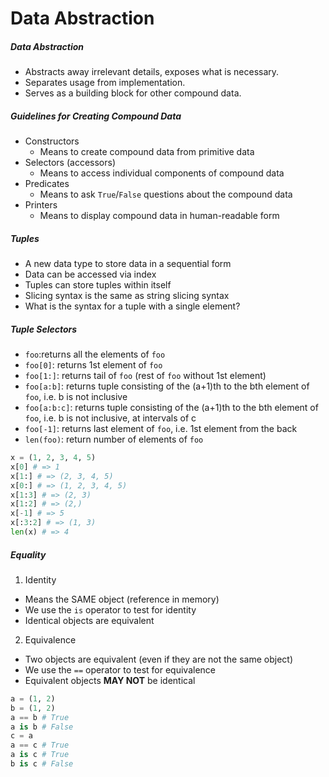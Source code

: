 Data Abstraction
==

##### Data Abstraction
- Abstracts away irrelevant details, exposes what is necessary.
- Separates usage from implementation.
- Serves as a building block for other compound data.

##### Guidelines for Creating Compound Data
- Constructors
  - Means to create compound data from primitive data
- Selectors (accessors)
  - Means to access individual components of compound data
- Predicates
  - Means to ask `True`/`False` questions about the compound data
- Printers
  - Means to display compound data in human-readable form

##### Tuples
- A new data type to store data in a sequential form
- Data can be accessed via index
- Tuples can store tuples within itself
- Slicing syntax is the same as string slicing syntax
- What is the syntax for a tuple with a single element?

##### Tuple Selectors
- `foo`:returns all the elements of `foo`
- `foo[0]`: returns 1st element of `foo`
- `foo[1:]`: returns tail of `foo` (rest of `foo` without 1st element)
- `foo[a:b]`: returns tuple consisting of the (a+1)th to the bth element of `foo`, i.e. b is not inclusive
- `foo[a:b:c]`: returns tuple consisting of the (a+1)th to the bth element of `foo`, i.e. b is not inclusive, at intervals of c
- `foo[-1]`: returns last element of `foo`, i.e. 1st element from the back
- `len(foo)`: return number of elements of `foo`

```python
x = (1, 2, 3, 4, 5)
x[0] # => 1
x[1:] # => (2, 3, 4, 5)
x[0:] # => (1, 2, 3, 4, 5)
x[1:3] # => (2, 3)
x[1:2] # => (2,)
x[-1] # => 5
x[:3:2] # => (1, 3)
len(x) # => 4 
```

##### Equality
1. Identity
  - Means the SAME object (reference in memory)
  - We use the `is` operator to test for identity
  - Identical objects are equivalent

2. Equivalence
  - Two objects are equivalent (even if they are not the same object)
  - We use the `==` operator to test for equivalence
  - Equivalent objects **MAY NOT** be identical

```python
a = (1, 2)
b = (1, 2)
a == b # True
a is b # False
c = a
a == c # True
a is c # True
b is c # False
```
